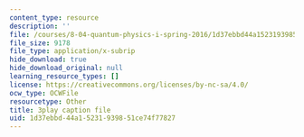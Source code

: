 ```yaml
---
content_type: resource
description: ''
file: /courses/8-04-quantum-physics-i-spring-2016/1d37ebbd44a15231939851ce74f77827_3368145.vtt
file_size: 9178
file_type: application/x-subrip
hide_download: true
hide_download_original: null
learning_resource_types: []
license: https://creativecommons.org/licenses/by-nc-sa/4.0/
ocw_type: OCWFile
resourcetype: Other
title: 3play caption file
uid: 1d37ebbd-44a1-5231-9398-51ce74f77827
---
```

